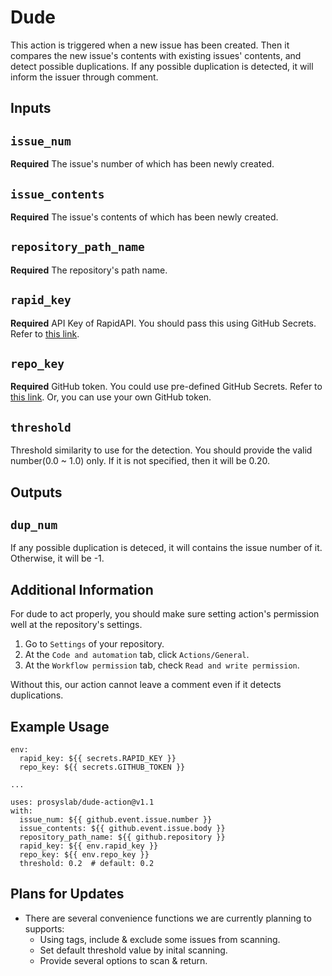 # Dude

This action is triggered when a new issue has been created.
Then it compares the new issue's contents with existing issues' contents, and detect possible duplications.
If any possible duplication is detected, it will inform the issuer through comment.

## Inputs

## `issue_num`

**Required**
The issue's number of which has been newly created.

## `issue_contents`

**Required**
The issue's contents of which has been newly created.

## `repository_path_name`

**Required**
The repository's path name.

## `rapid_key`

**Required**
API Key of RapidAPI. You should pass this using GitHub Secrets. Refer to [this link](https://rapidapi.com/twinword/api/text-similarity).

## `repo_key`

**Required**
GitHub token. You could use pre-defined GitHub Secrets. Refer to [this link](https://docs.github.com/en/actions/security-guides/automatic-token-authentication).
Or, you can use your own GitHub token.

## `threshold`

Threshold similarity to use for the detection. You should provide the valid number(0.0 ~ 1.0) only.
If it is not specified, then it will be 0.20.

## Outputs

## `dup_num`

If any possible duplication is deteced, it will contains the issue number of it.
Otherwise, it will be -1.

## Additional Information
For dude to act properly, you should make sure setting action's permission well at the repository's settings.  
1. Go to `Settings` of your repository.
2. At the `Code and automation` tab, click `Actions/General`.
3. At the `Workflow permission` tab, check `Read and write permission`.

Without this, our action cannot leave a comment even if it detects duplications.

## Example Usage
```
env:
  rapid_key: ${{ secrets.RAPID_KEY }}
  repo_key: ${{ secrets.GITHUB_TOKEN }}

...

uses: prosyslab/dude-action@v1.1
with:
  issue_num: ${{ github.event.issue.number }}
  issue_contents: ${{ github.event.issue.body }}
  repository_path_name: ${{ github.repository }}
  rapid_key: ${{ env.rapid_key }}
  repo_key: ${{ env.repo_key }}
  threshold: 0.2  # default: 0.2
```

## Plans for Updates

- There are several convenience functions we are currently planning to supports:
  - Using tags, include & exclude some issues from scanning.
  - Set default threshold value by inital scanning.
  - Provide several options to scan & return.
